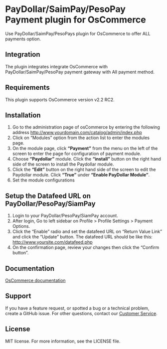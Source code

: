 # PayDollar/SaimPay/PesoPay Payment plugin for OsCommerce
Use PayDollar/SaimPay/PesoPays plugin for OsCommerce to offer ALL payments option.

## Integration
The plugin integrates integrate OsCommerce with PayDollar/SaimPay/PesoPay payment gateway with All payment method.

## Requirements
This plugin supports OsCommerce version v2.2 RC2.

## Installation
1.	Go to the administration page of osCommerce by entering the following address http://www.yourdomain.com/catalog/admin/index.php
2.	Click on “Modules” option from the action list to enter the modules page.
3.	On the module page, click **“Payment”** from the menu on the left of the screen to enter the page for configuration of payment module.
4.	Choose **“Paydollar”** module. Click the **“install”** button on the right hand side of the screen to install the Paydollar module. 
5.  Click the **“Edit”** button on the right hand side of the screen to edit the Paydollar module. Click **“True”** under **“Enable PayDollar Module”**.
5.	Set the module configurations

## Setup the Datafeed URL on PayDollar/PesoPay/SiamPay
 1. Login to your PayDollar/PesoPay/SiamPay account.
 2. After login, Go to left sidebar on Profile > Profile Settings > Payment Options.
 3. Click the “Enable” radio and set the datafeed URL on “Return Value Link” and click the “Update” button. The datafeed URL should be like this: http://www.yoursite.com/datafeed.php
 4. On the confirmation page, review your changes then click the “Confirm button”.

 ## Documentation
[OsCommerce documentation]()

## Support
If you have a feature request, or spotted a bug or a technical problem, create a GitHub issue. For other questions, contact our [Customer Service](https://www.paydollar.com/en/contactus.html).

## License
MIT license. For more information, see the LICENSE file.
